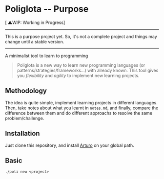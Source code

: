 # Poliglota -- Purpose

[ ⚠️WIP: Working in Progress]

---
This is a purpose project yet.
So, it's not a complete project
and things may change until a stable version.

---

A minimalist tool to learn to programming

> Poliglota is a new way to learn new programming languages
> (or patterns/strategies/frameworks...) with already known.
> This tool gives you *flexibility* and *agility*
> to implement new learning projects.

## Methodology
The idea is quite simple,
implement learning projects in different languages.
Then, take notes about what you learnt in `notes.md`,
and finally, compare the difference between them
and do different approachs to resolve the same problem/challenge.

## Installation
Just clone this repository, and install [Arturo](https://github.com/arturo-lang/arturo#installation) on your global path.

## Basic

```
./poli new <project>
```
